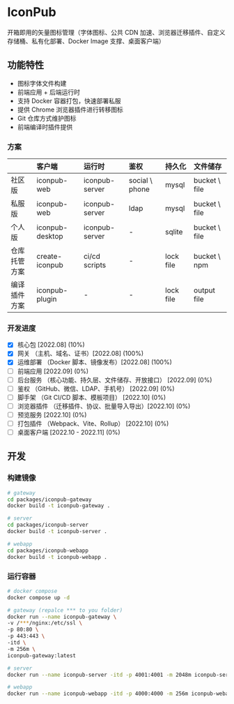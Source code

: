 # IconPub

开箱即用的矢量图标管理（字体图标、公共 CDN 加速、浏览器迁移插件、自定义存储桶、私有化部署、Docker Image 支撑、桌面客户端）

## 功能特性

- 图标字体文件构建
- 前端应用 + 后端运行时
- 支持 Docker 容器打包，快速部署私服
- 提供 Chrome 浏览器插件进行转移图标
- Git 仓库方式维护图标
- 前端编译时插件提供

### 方案

|              | 客户端          | 运行时         | 鉴权           | 持久化    | 文件储存      |
| :----------- | :-------------- | :------------- | :------------- | :-------- | :------------ |
| 社区版       | iconpub-web     | iconpub-server | social \ phone | mysql     | bucket \ file |
| 私服版       | iconpub-web     | iconpub-server | ldap           | mysql     | bucket \ file |
| 个人版       | iconpub-desktop | iconpub-server | -              | sqlite    | bucket \ file |
| 仓库托管方案 | create-iconpub  | ci/cd scripts  | -              | lock file | bucket \ npm  |
| 编译插件方案 | iconpub-plugin  | -              | -              | lock file | output file   |

### 开发进度

- [x] 核心包 [2022.08] (10%)
- [x] 网关 （主机、域名、证书）[2022.08] (100%)
- [x] 运维部署 （Docker 脚本、镜像发布）[2022.08] (100%)
- [ ] 前端应用 [2022.09] (0%)
- [ ] 后台服务 （核心功能、持久层、文件储存、开放接口） [2022.09] (0%)
- [ ] 鉴权 （GitHub、微信、LDAP、手机号） [2022.09] (0%)
- [ ] 脚手架 （Git CI/CD 脚本、模板项目） [2022.10] (0%)
- [ ] 浏览器插件 （迁移插件、协议、批量导入导出）[2022.10] (0%)
- [ ] 预览服务 [2022.10] (0%)
- [ ] 打包插件 （Webpack、Vite、Rollup） [2022.10] (0%)
- [ ] 桌面客户端 [2022.10 - 2022.11] (0%)

## 开发

### 构建镜像

```bash
# gateway
cd packages/iconpub-gateway
docker build -t iconpub-gateway .

# server
cd packages/iconpub-server
docker build -t iconpub-server .

# webapp
cd packages/iconpub-webapp
docker build -t iconpub-webapp .
```

### 运行容器

```bash
# docker compose
docker compose up -d
```

```bash
# gateway (repalce *** to you folder)
docker run --name iconpub-gateway \
-v /***/nginx:/etc/ssl \
-p 80:80 \
-p 443:443 \
-itd \
-m 256m \
iconpub-gateway:latest
```

```bash
# server
docker run --name iconpub-server -itd -p 4001:4001 -m 2048m iconpub-server:latest
```

```bash
# webapp
docker run --name iconpub-webapp -itd -p 4000:4000 -m 256m iconpub-webapp:latest
```
